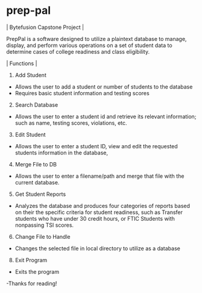 # prep-pal
| Bytefusion Capstone Project |

PrepPal is a software designed to utilize
a plaintext database to manage, display,
and perform various operations on a set 
of student data to determine cases of
college readiness and class eligibility. 

| Functions |
1) Add Student
- Allows the user to add a student or number of students to the database
- Requires basic student information and testing scores
  
2) Search Database
- Allows the user to enter a student id and retrieve its
  relevant information; such as name, testing scores, violations, etc.

3) Edit Student
- Allows the user to enter a student ID, view and edit the requested students
  information in the database,

4) Merge File to DB
- Allows the user to enter a filename/path and merge that file with the current database.

5) Get Student Reports
- Analyzes the database and produces four categories of reports based on their
  the specific criteria for student readiness, such as Transfer students who have under 30 credit hours, or FTIC Students with nonpassing TSI scores.

6) Change File to Handle
- Changes the selected file in local directory to utilize as a database
8) Exit Program
- Exits the program

-Thanks for reading! 
